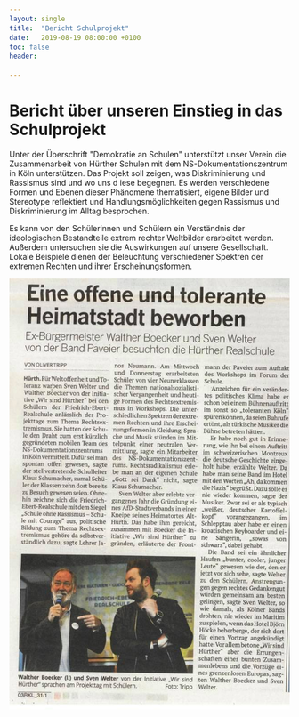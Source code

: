 ```yaml
---
layout: single
title:  "Bericht Schulprojekt"
date:   2019-08-19 08:00:00 +0100
toc: false
header:

---
```


# Bericht über unseren Einstieg in  das Schulprojekt

Unter der Überschrift "Demokratie an Schulen" unterstützt unser Verein die Zusammenarbeit von Hürther Schulen mit dem 
NS-Dokumentationszentrum in Köln unterstützen. Das Projekt soll zeigen, was Diskriminierung und Rassismus sind und wo uns d
iese begegnen. Es werden verschiedene Formen und Ebenen dieser Phänomene thematisiert, eigene Bilder und Stereotype reflektiert 
und Handlungsmöglichkeiten gegen Rassismus und Diskriminierung im Alltag besprochen.

Es kann von den Schülerinnen und Schülern ein Verständnis der ideologischen Bestandteile extrem rechter 
Weltbilder erarbeitet werden. Außerdem untersuchen sie die Auswirkungen auf unsere Gesellschaft. Lokale Beispiele 
dienen der Beleuchtung verschiedener Spektren der extremen Rechten und ihrer Erscheinungsformen.

![Realschule](/assets/images/2019-05-25-realschule.jpg)
